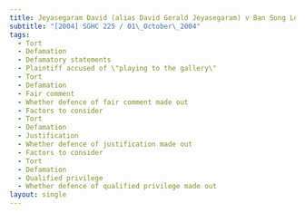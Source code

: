 ```yaml
---
title: Jeyasegaram David (alias David Gerald Jeyasegaram) v Ban Song Long David
subtitle: "[2004] SGHC 225 / 01\_October\_2004"
tags:
  - Tort
  - Defamation
  - Defamatory statements
  - Plaintiff accused of \"playing to the gallery\"
  - Tort
  - Defamation
  - Fair comment
  - Whether defence of fair comment made out
  - Factors to consider
  - Tort
  - Defamation
  - Justification
  - Whether defence of justification made out
  - Factors to consider
  - Tort
  - Defamation
  - Qualified privilege
  - Whether defence of qualified privilege made out
layout: single
---
```



